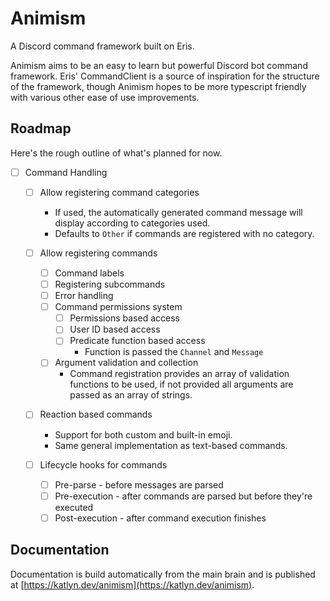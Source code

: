 # Animism
A Discord command framework built on Eris.

Animism aims to be an easy to learn but powerful Discord bot command framework.
Eris' CommandClient is a source of inspiration for the structure of the
framework, though Animism hopes to be more typescript friendly with various
other ease of use improvements.


## Roadmap
Here's the rough outline of what's planned for now.

- [ ] Command Handling
  - [ ] Allow registering command categories
    - If used, the automatically generated command message will display
    according to categories used.
    - Defaults to `Other` if commands are registered
    with no category.

  - [ ] Allow registering commands
    - [ ] Command labels
    - [ ] Registering subcommands
    - [ ] Error handling
    - [ ] Command permissions system
      - [ ] Permissions based access
      - [ ] User ID based access
      - [ ] Predicate function based access
        - Function is passed the `Channel` and `Message`
    - [ ] Argument validation and collection
      - Command registration provides an array of validation functions to be
      used, if not provided all arguments are passed as an array of strings.

  - [ ] Reaction based commands
    - Support for both custom and built-in emoji.
    - Same general implementation as text-based commands.

  - [ ] Lifecycle hooks for commands
    - [ ] Pre-parse - before messages are parsed
    - [ ] Pre-execution - after commands are parsed but before they're executed
    - [ ] Post-execution - after command execution finishes

## Documentation
Documentation is build automatically from the main brain and is published at
[https://katlyn.dev/animism](https://katlyn.dev/animism).
